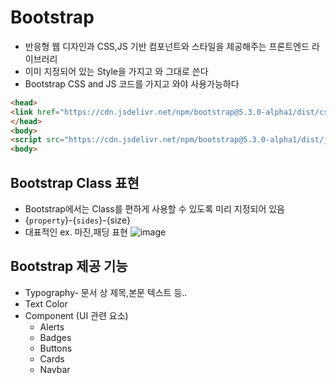 # Bootstrap
- 반응형 웹 디자인과 CSS,JS 기반 컴포넌트와 스타일을 제공해주는 프론트엔드 라이브러리
- 이미 지정되어 있는 Style을 가지고 와 그대로 쓴다
- Bootstrap CSS and JS 코드를 가지고 와야 사용가능하다 
```html
<head>
<link href="https://cdn.jsdelivr.net/npm/bootstrap@5.3.0-alpha1/dist/css/bootstrap.min.css" rel="stylesheet" integrity="sha384-GLhlTQ8iRABdZLl6O3oVMWSktQOp6b7In1Zl3/Jr59b6EGGoI1aFkw7cmDA6j6gD" crossorigin="anonymous">
</head>
<body>
<script src="https://cdn.jsdelivr.net/npm/bootstrap@5.3.0-alpha1/dist/js/bootstrap.bundle.min.js" integrity="sha384-w76AqPfDkMBDXo30jS1Sgez6pr3x5MlQ1ZAGC+nuZB+EYdgRZgiwxhTBTkF7CXvN" crossorigin="anonymous"></script>
<body>
```

## Bootstrap Class 표현
- Bootstrap에서는 Class를 편하게 사용할 수 있도록 미리 지정되어 있음
- {`property`}-{`sides`}-{size}
- 대표적인 ex. 마진,패딩 표현
![image](https://user-images.githubusercontent.com/118239192/223086919-55bd4f16-ca67-4a20-8e68-cf88a9bfd3c8.png)

## Bootstrap 제공 기능 
- Typography- 문서 상 제목,본문 텍스트 등..
- Text Color
- Component (UI 관련 요소)
    - Alerts
    - Badges
    - Buttons
    - Cards
    - Navbar
